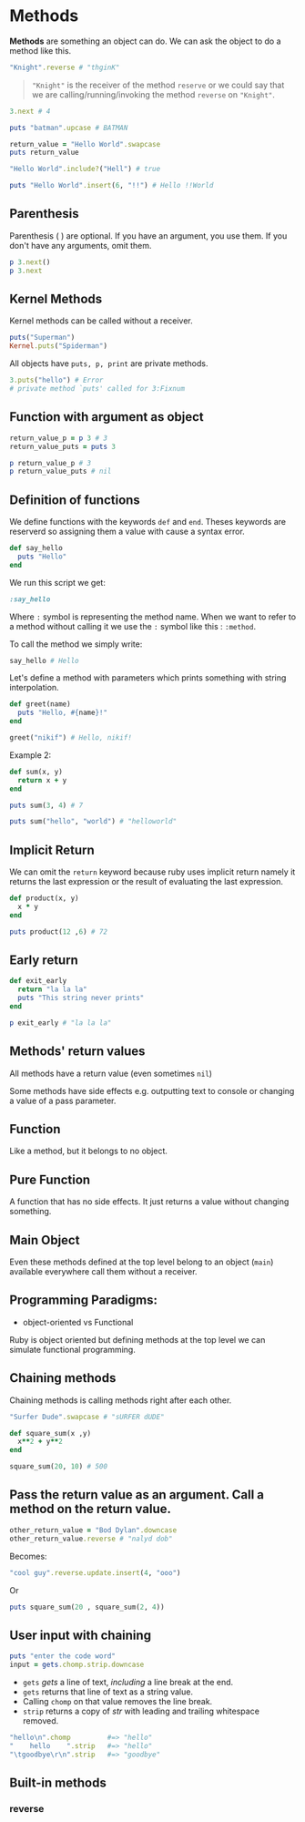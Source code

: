 # Methods

**Methods** are something an object can do. We can ask the object to do a method like this.

```ruby
"Knight".reverse # "thginK"
```

>  `"Knight"` is the receiver of the method `reserve` or we could say that we are calling/running/invoking the method `reverse` on `"Knight"`.

```ruby
3.next # 4
```

```ruby
puts "batman".upcase # BATMAN

return_value = "Hello World".swapcase
puts return_value

"Hello World".include?("Hell") # true

puts "Hello World".insert(6, "!!") # Hello !!World
```

## Parenthesis

Parenthesis ( ) are optional. If you have an argument, you use them. If you don't have any arguments, omit them.

```Ruby
p 3.next()
p 3.next
```

## Kernel Methods

Kernel methods can be called without a receiver.

```ruby
puts("Superman")
Kernel.puts("Spiderman")
```

All objects have `puts, p, print` are private methods.

```Ruby
3.puts("hello") # Error
# private method `puts' called for 3:Fixnum
```

## Function with argument as object

```ruby
return_value_p = p 3 # 3
return_value_puts = puts 3

p return_value_p # 3
p return_value_puts # nil
```

## Definition of functions

We define functions with the keywords `def` and `end`. Theses keywords are reserverd so assigning them a value with cause a syntax error.

````ruby
def say_hello
  puts "Hello"
end
````

We run this script we get:

````Ruby
:say_hello
````

Where `:` symbol is representing the method name. When we want to refer to a method without calling it we use the `:` symbol like this : `:method`.

To call the method we simply write:

```ruby
say_hello # Hello
```

Let's define a method with parameters which prints something with string interpolation.

```ruby
def greet(name)
  puts "Hello, #{name}!" 
end

greet("nikif") # Hello, nikif!
```

Example 2:

```ruby
def sum(x, y)
  return x + y
end

puts sum(3, 4) # 7

puts sum("hello", "world") # "helloworld"
```

## Implicit Return

We can omit the `return` keyword because ruby uses implicit return namely it returns the last expression or the result of evaluating the last expression.

```ruby
def product(x, y)
  x * y
end

puts product(12 ,6) # 72
```

## Early return

```ruby
def exit_early
  return "la la la"
  puts "This string never prints"
end

p exit_early # "la la la"
```

## Methods' return values

All methods have a return value (even sometimes `nil`)

Some methods have side effects e.g. outputting text to console or changing a value of a pass parameter.

## Function

Like a method, but it belongs to no object.

## Pure Function

A function that has no side effects. It just returns a value without changing something.

## Main Object

Even these methods defined at the top level belong to an object (`main`) available everywhere call them without a receiver.

## Programming Paradigms:

- object-oriented vs Functional

Ruby is object oriented but defining methods at the top level we can simulate functional programming.

## Chaining methods

Chaining methods is calling methods right after each other.

```ruby
"Surfer Dude".swapcase # "sURFER dUDE"

def square_sum(x ,y)
  x**2 + y**2
end

square_sum(20, 10) # 500
```

## Pass the return value as an argument. Call a method on the return value.

```ruby
other_return_value = "Bod Dylan".downcase
other_return_value.reverse # "nalyd dob"
```

Becomes:

```Ruby
"cool guy".reverse.update.insert(4, "ooo")
```

Or

```ruby
puts square_sum(20 , square_sum(2, 4))
```

## User input with chaining

```ruby
puts "enter the code word"
input = gets.chomp.strip.downcase
```

- `gets` *gets* a line of text, *including* a line break at the end. 
- `gets` returns that line of text as a string value.
- Calling `chomp` on that value removes the line break.
- `strip` returns a copy of *str* with leading and trailing whitespace removed.

```ruby
"hello\n".chomp         #=> "hello"
"    hello    ".strip   #=> "hello"
"\tgoodbye\r\n".strip   #=> "goodbye"
```

## Built-in methods

### reverse

